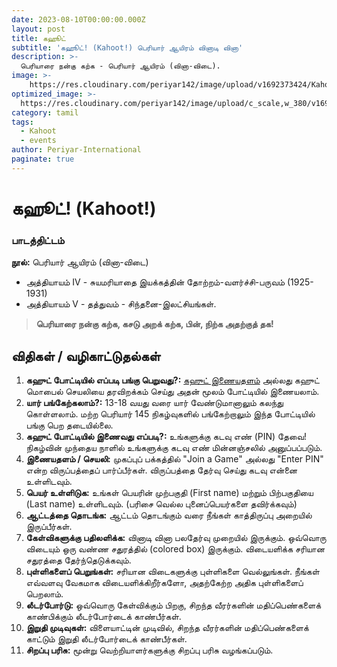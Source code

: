 ```yaml
---
date: 2023-08-10T00:00:00.000Z
layout: post
title: கஹூட்
subtitle: 'கஹூட்! (Kahoot!) பெரியார் ஆயிரம் வினாடி வினா'
description: >-
  பெரியாரை நன்கு கற்க - பெரியார் ஆயிரம் (வினா-விடை).
image: >-
    https://res.cloudinary.com/periyar142/image/upload/v1692373424/Kahoot_xw1old.jpg
optimized_image: >-
  https://res.cloudinary.com/periyar142/image/upload/c_scale,w_380/v1692373424/Kahoot_xw1old.jpg
category: tamil
tags:
  - Kahoot
  - events
author: Periyar-International
paginate: true
---
```


# கஹூட்! (Kahoot!)
 
### பாடத்திட்டம்
**நூல்:** பெரியார் ஆயிரம் (வினா-விடை)
- அத்தியாயம் IV - சுயமரியாதை இயக்கத்தின் தோற்றம்-வளர்ச்சி-பருவம் (1925-1931)
- அத்தியாயம் V - தத்துவம் - சிந்தனை-இலட்சியங்கள்.

> **பெரியாரை நன்கு கற்க, 
> கசடு அறக் கற்க, 
> பின், நிற்க அதற்குத் தக!**

## விதிகள் / வழிகாட்டுதல்கள்
1. **கஹுட் போட்டியில் எப்படி பங்கு பெறுவது?:** [கஹுட் இணையதளம்](https://kahoot.com/) அல்லது கஹுட் மொபைல் செயலியை தரவிறக்கம் செய்து அதன் மூலம் போட்டியில் இணையலாம்.
2. **யார் பங்கேற்கலாம்?:** 13-18 வயது வரை யார் வேண்டுமானாலும் கலந்து கொள்ளலாம். மற்ற பெரியார் 145 நிகழ்வுகளில் பங்கேற்றாலும் இந்த போட்டியில் பங்கு பெற தடையில்லை. 
3. **கஹுட் போட்டியில் இணைவது எப்படி?:** உங்களுக்கு கடவு எண் (PIN) தேவை! நிகழ்வின் முந்தைய நாளில் உங்களுக்கு கடவு எண் மின்னஞ்சலில் அனுப்பப்படும்.
4. **இணையதளம் / செயலி:** முகப்புப் பக்கத்தில் "Join a Game" அல்லது "Enter PIN" என்ற விருப்பத்தைப் பார்ப்பீர்கள். விருப்பத்தை தேர்வு செய்து கடவு என்னை உள்ளிடவும்.
5. **பெயர் உள்ளிடுக:** உங்கள் பெயரின் முற்பகுதி (First name) மற்றும் பிற்பகுதியை (Last name) உள்ளிடவும். (பரிசை வெல்ல புனைப்பெயர்களை தவிர்க்கவும்)
6. **ஆட்டத்தை தொடங்க:** ஆட்டம் தொடங்கும் வரை நீங்கள் காத்திருப்பு அறையில் இருப்பீர்கள்.
7. **கேள்விகளுக்கு பதிலளிக்க:** வினாடி வினா பலதேர்வு முறையில் இருக்கும். ஒவ்வொரு விடையும் ஒரு வண்ண சதுரத்தில் (colored box) இருக்கும். விடையளிக்க சரியான சதுரத்தை தேர்ந்தெடுக்கவும்.
8. **புள்ளிகளைப் பெறுங்கள்:** சரியான விடைகளுக்கு புள்ளிகளை வெல்லுங்கள். நீங்கள் எவ்வளவு வேகமாக விடையளிக்கிறீர்களோ, அதற்கேற்ற அதிக புள்ளிகளைப் பெறலாம்.
9. **லீடர்போர்டு:** ஒவ்வொரு கேள்விக்கும் பிறகு, சிறந்த வீரர்களின் மதிப்பெண்களைக் காண்பிக்கும் லீடர்போர்டைக் காண்பீர்கள்.
10. **இறுதி முடிவுகள்:** விளையாட்டின் முடிவில், சிறந்த வீரர்களின் மதிப்பெண்களைக் காட்டும் இறுதி லீடர்போர்டைக் காண்பீர்கள்.
11. **சிறப்பு பரிசு:** மூன்று வெற்றியாளர்களுக்கு சிறப்பு பரிசு வழங்கப்படும்.